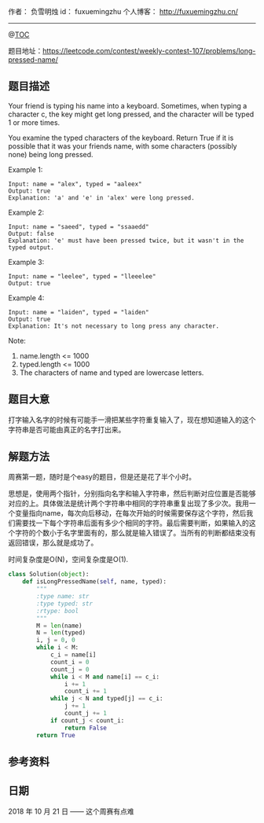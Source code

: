
作者： 负雪明烛
id：	fuxuemingzhu
个人博客：	http://fuxuemingzhu.cn/

---
@[TOC](目录)


题目地址：https://leetcode.com/contest/weekly-contest-107/problems/long-pressed-name/


## 题目描述

Your friend is typing his name into a keyboard.  Sometimes, when typing a character c, the key might get long pressed, and the character will be typed 1 or more times.

You examine the typed characters of the keyboard.  Return True if it is possible that it was your friends name, with some characters (possibly none) being long pressed.

 

Example 1:

    Input: name = "alex", typed = "aaleex"
    Output: true
    Explanation: 'a' and 'e' in 'alex' were long pressed.

Example 2:

    Input: name = "saeed", typed = "ssaaedd"
    Output: false
    Explanation: 'e' must have been pressed twice, but it wasn't in the typed output.

Example 3:

    Input: name = "leelee", typed = "lleeelee"
    Output: true

Example 4:

    Input: name = "laiden", typed = "laiden"
    Output: true
    Explanation: It's not necessary to long press any character.
 

Note:

1. name.length <= 1000
1. typed.length <= 1000
1. The characters of name and typed are lowercase letters.

## 题目大意

打字输入名字的时候有可能手一滑把某些字符重复输入了，现在想知道输入的这个字符串是否可能由真正的名字打出来。

## 解题方法

周赛第一题，随时是个easy的题目，但是还是花了半个小时。

思想是，使用两个指针，分别指向名字和输入字符串，然后判断对应位置是否能够对应的上。具体做法是统计两个字符串中相同的字符串重复出现了多少次。我用一个变量指向name，每次向后移动，在每次开始的时候需要保存这个字符，然后我们需要找一下每个字符串后面有多少个相同的字符。最后需要判断，如果输入的这个字符的个数小于名字里面有的，那么就是输入错误了。当所有的判断都结束没有返回错误，那么就是成功了。

时间复杂度是O(N)，空间复杂度是O(1).

```python
class Solution(object):
    def isLongPressedName(self, name, typed):
        """
        :type name: str
        :type typed: str
        :rtype: bool
        """
        M = len(name)
        N = len(typed)
        i, j = 0, 0
        while i < M:
            c_i = name[i]
            count_i = 0
            count_j = 0
            while i < M and name[i] == c_i:
                i += 1
                count_i += 1
            while j < N and typed[j] == c_i:
                j += 1
                count_j += 1
            if count_j < count_i:
                return False
        return True
```

## 参考资料


## 日期

2018 年 10 月 21 日 —— 这个周赛有点难


  [1]: https://blog.csdn.net/fuxuemingzhu/article/details/79534213
